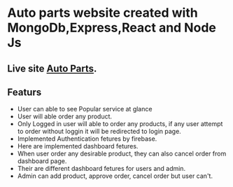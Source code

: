 # Auto parts website created with MongoDb,Express,React and Node Js

## Live site [Auto Parts](https://auto-parts-85b58.web.app/).

## Featurs

- User can able to see Popular service at glance
- User will able order any product.
- Only Logged in user will able to order any products, if any user attempt to order without loggin it will be redirected to login page.
- Implemented Authentication fetures by firebase.
- Here are implemented dashboard fetures.
- When user order any desirable product, they can also cancel order from dashboard page.
- Their are different dashboard fetures for users and admin.
- Admin can add product, approve order, cancel order but user can't.
